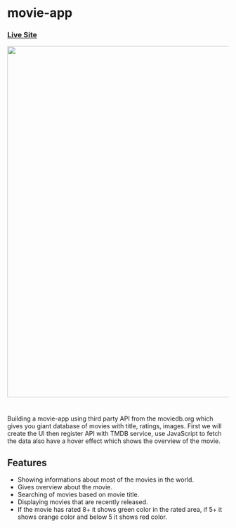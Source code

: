 # movie-app
### [Live Site](https://saketkothari.github.io/movie-app/)
<img style="text-align:center" src="https://user-images.githubusercontent.com/81709725/123917704-b6cfd280-d9a0-11eb-91ff-4cf0cada2d68.png" width=800px/>

#
Building a movie-app using third party API from the moviedb.org which gives you giant database of movies with title, ratings, images.
First we will create the UI then register API with TMDB service, use JavaScript to fetch the data also have a hover effect which shows the overview of the movie.

## Features
* Showing informations about most of the movies in the world.
* Gives overview about the movie.
* Searching of movies based on movie title.
* Displaying movies that are recently released.
* If the movie has rated 8+ it shows green color in the rated area, if 5+ it shows orange color and below 5 it shows red color.
